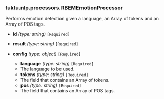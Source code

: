 ### tuktu.nlp.processors.RBEMEmotionProcessor
Performs emotion detection given a language, an Array of tokens and an Array of POS tags.

  * **id** *(type: string)* `[Required]`

  * **result** *(type: string)* `[Required]`

  * **config** *(type: object)* `[Required]`

    * **language** *(type: string)* `[Required]`
    - The language to be used.

    * **tokens** *(type: string)* `[Required]`
    - The field that contains an Array of tokens.

    * **pos** *(type: string)* `[Required]`
    - The field that contains an Array of POS tags.

